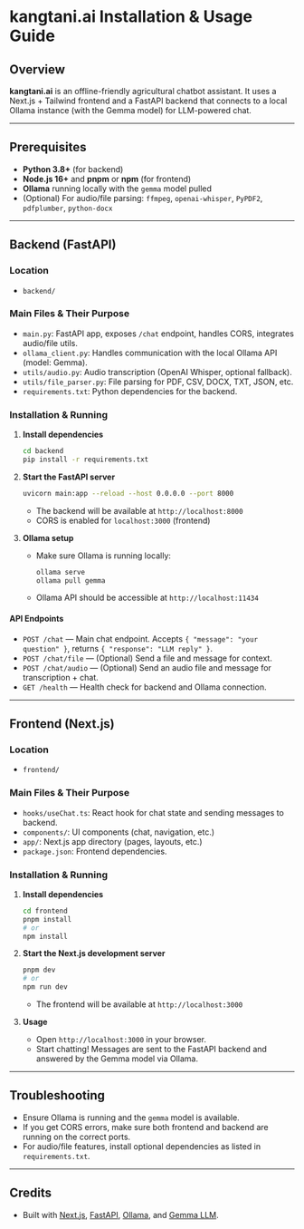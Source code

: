 # kangtani.ai Installation & Usage Guide

## Overview

**kangtani.ai** is an offline-friendly agricultural chatbot assistant. It uses a Next.js + Tailwind frontend and a FastAPI backend that connects to a local Ollama instance (with the Gemma model) for LLM-powered chat.

---

## Prerequisites

- **Python 3.8+** (for backend)
- **Node.js 16+** and **pnpm** or **npm** (for frontend)
- **Ollama** running locally with the `gemma` model pulled
- (Optional) For audio/file parsing: `ffmpeg`, `openai-whisper`, `PyPDF2`, `pdfplumber`, `python-docx`

---

## Backend (FastAPI)

### Location
- `backend/`

### Main Files & Their Purpose
- `main.py`: FastAPI app, exposes `/chat` endpoint, handles CORS, integrates audio/file utils.
- `ollama_client.py`: Handles communication with the local Ollama API (model: Gemma).
- `utils/audio.py`: Audio transcription (OpenAI Whisper, optional fallback).
- `utils/file_parser.py`: File parsing for PDF, CSV, DOCX, TXT, JSON, etc.
- `requirements.txt`: Python dependencies for the backend.

### Installation & Running

1. **Install dependencies**
   ```sh
   cd backend
   pip install -r requirements.txt
   ```
2. **Start the FastAPI server**
   ```sh
   uvicorn main:app --reload --host 0.0.0.0 --port 8000
   ```
   - The backend will be available at `http://localhost:8000`
   - CORS is enabled for `localhost:3000` (frontend)

3. **Ollama setup**
   - Make sure Ollama is running locally:
     ```sh
     ollama serve
     ollama pull gemma
     ```
   - Ollama API should be accessible at `http://localhost:11434`

#### API Endpoints
- `POST /chat` — Main chat endpoint. Accepts `{ "message": "your question" }`, returns `{ "response": "LLM reply" }`.
- `POST /chat/file` — (Optional) Send a file and message for context.
- `POST /chat/audio` — (Optional) Send an audio file and message for transcription + chat.
- `GET /health` — Health check for backend and Ollama connection.

---

## Frontend (Next.js)

### Location
- `frontend/`

### Main Files & Their Purpose
- `hooks/useChat.ts`: React hook for chat state and sending messages to backend.
- `components/`: UI components (chat, navigation, etc.)
- `app/`: Next.js app directory (pages, layouts, etc.)
- `package.json`: Frontend dependencies.

### Installation & Running

1. **Install dependencies**
   ```sh
   cd frontend
   pnpm install
   # or
   npm install
   ```
2. **Start the Next.js development server**
   ```sh
   pnpm dev
   # or
   npm run dev
   ```
   - The frontend will be available at `http://localhost:3000`

3. **Usage**
   - Open `http://localhost:3000` in your browser.
   - Start chatting! Messages are sent to the FastAPI backend and answered by the Gemma model via Ollama.

---

## Troubleshooting
- Ensure Ollama is running and the `gemma` model is available.
- If you get CORS errors, make sure both frontend and backend are running on the correct ports.
- For audio/file features, install optional dependencies as listed in `requirements.txt`.

---

## Credits
- Built with [Next.js](https://nextjs.org/), [FastAPI](https://fastapi.tiangolo.com/), [Ollama](https://ollama.com/), and [Gemma LLM](https://ai.google.dev/gemma). 